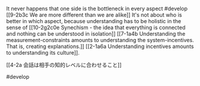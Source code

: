 
It never happens that one side is the bottleneck in every aspect #develop 
	[[9-2b3c We are more different than we are alike]]
		It's not about who is better in which aspect, because understanding has to be holistic in the sense of [[10-2g2c0e Synechism - the idea that everything is connected and nothing can be understood in isolation]] 
			[[7-1a4b Understanding the measurement-constraints amounts to understanding the system-incentives. That is, creating explanations.]] [[2-1a6a Understanding incentives amounts to understanding its culture]].

[[4-2a 会話は相手の知的レベルに合わせること]]

#develop 